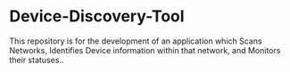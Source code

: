 # Device-Discovery-Tool
This repository is for the development of an application which Scans Networks, Identifies Device information within that network, and Monitors their statuses..

